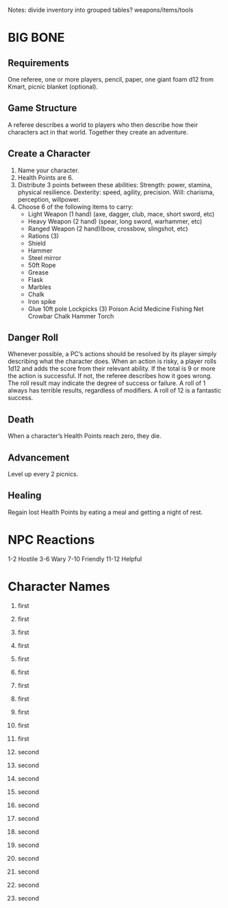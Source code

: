 Notes: divide inventory into grouped tables? weapons/items/tools


# BIG BONE

## Requirements
One referee, one or more players, pencil, paper, one giant foam d12 from Kmart, picnic blanket (optional).

## Game Structure
A referee describes a world to players who then describe how their characters act in that world. Together they create an adventure.

## Create a Character
1. Name your character.
2. Health Points are 6.
3. Distribute 3 points between these abilities:
   Strength: power, stamina, physical resilience.
   Dexterity: speed, agility, precision.
   Will: charisma, perception, willpower.
4. Choose 6 of the following items to carry:
   * Light Weapon (1 hand) (axe, dagger, club, mace, short sword, etc)
   * Heavy Weapon (2 hand) (spear, long sword, warhammer, etc)
   * Ranged Weapon (2 hand)(bow, crossbow, slingshot, etc)
   * Rations (3)
   * Shield
   * Hammer
   * Steel mirror
   * 50ft Rope
   * Grease
   * Flask
   * Marbles
   * Chalk
   * Iron spike
   * Glue
10ft pole
Lockpicks (3)
Poison
Acid
Medicine
Fishing Net
Crowbar
Chalk
Hammer
Torch

## Danger Roll
Whenever possible, a PC’s actions should be resolved by its player simply describing what the character does. When an action is risky, a player rolls 1d12 and adds the score from their relevant ability. If the total is 9 or more the action is successful. If not, the referee describes how it goes wrong. The roll result may indicate the degree of success or failure. A roll of 1 always has terrible results, regardless of modifiers. A roll of 12 is a fantastic success.

## Death
When a character’s Health Points reach zero, they die.

## Advancement
Level up every 2 picnics.

## Healing
Regain lost Health Points by eating a meal and getting a night of rest.

# NPC Reactions
1-2 Hostile
3-6 Wary
7-10 Friendly
11-12 Helpful

# Character Names
1. first
2. first
3. first
4. first
5. first
6. first
7. first
8. first
9. first
10. first
11. first

1. second
2. second
3. second
4. second
5. second
6. second
7. second
8. second
9. second
10. second
11. second
12. second
